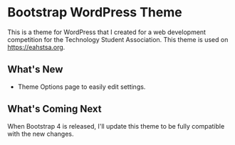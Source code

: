 # Bootstrap WordPress Theme
This is a theme for WordPress that I created for a web development competition for the Technology Student Association.
This theme is used on https://eahstsa.org.

## What's New
* Theme Options page to easily edit settings.

## What's Coming Next
When Bootstrap 4 is released, I'll update this theme to be fully compatible with the new changes.
